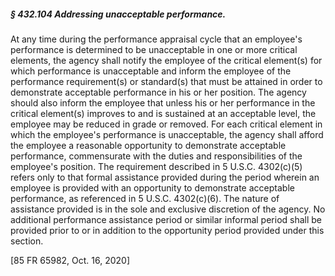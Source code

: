 ##### § 432.104 Addressing unacceptable performance. #####

At any time during the performance appraisal cycle that an employee's performance is determined to be unacceptable in one or more critical elements, the agency shall notify the employee of the critical element(s) for which performance is unacceptable and inform the employee of the performance requirement(s) or standard(s) that must be attained in order to demonstrate acceptable performance in his or her position. The agency should also inform the employee that unless his or her performance in the critical element(s) improves to and is sustained at an acceptable level, the employee may be reduced in grade or removed. For each critical element in which the employee's performance is unacceptable, the agency shall afford the employee a reasonable opportunity to demonstrate acceptable performance, commensurate with the duties and responsibilities of the employee's position. The requirement described in 5 U.S.C. 4302(c)(5) refers only to that formal assistance provided during the period wherein an employee is provided with an opportunity to demonstrate acceptable performance, as referenced in 5 U.S.C. 4302(c)(6). The nature of assistance provided is in the sole and exclusive discretion of the agency. No additional performance assistance period or similar informal period shall be provided prior to or in addition to the opportunity period provided under this section.

[85 FR 65982, Oct. 16, 2020]